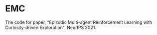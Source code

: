 # EMC
The code for paper, "Episodic Multi-agent Reinforcement Learning with Curiosity-driven Exploration", NeurIPS 2021.
